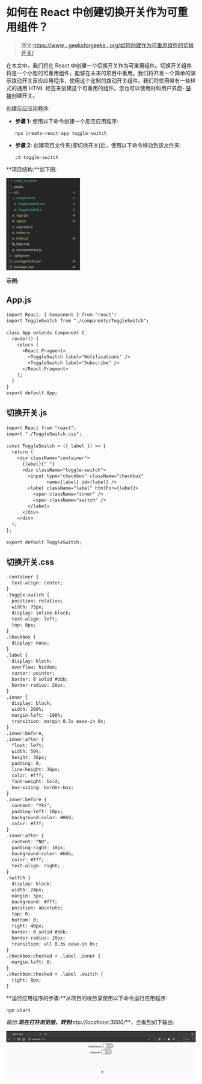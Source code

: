 # 如何在 React 中创建切换开关作为可重用组件？

> 原文:[https://www . geeksforgeeks . org/如何创建作为可重用组件的切换开关/](https://www.geeksforgeeks.org/how-to-create-a-toggle-switch-in-react-as-a-reusable-component/)

在本文中，我们将在 React 中创建一个切换开关作为可重用组件。切换开关组件将是一个小型的可重用组件，能够在未来的项目中重用。我们将开发一个简单的演示拨动开关反应应用程序，使用这个定制的拨动开关组件。我们将使用带有一些样式的通用 HTML 标签来创建这个可重用的组件。您也可以使用材料用户界面- [链接](https://www.geeksforgeeks.org/how-to-create-switch-in-reactjs/)创建开关。

创建反应应用程序:

*   **步骤 1:** 使用以下命令创建一个反应应用程序:

    ```
    npx create-react-app toggle-switch
    ```

*   **步骤 2:** 创建项目文件夹(即切换开关)后，使用以下命令移动到该文件夹:

    ```
    cd toggle-switch
    ```

**项目结构:**如下图:

![](img/76cfdf1c6056b0ae219d62bacb8dcf21.png)

**示例:**

## App.js

```
import React, { Component } from "react";
import ToggleSwitch from "./components/ToggleSwitch";

class App extends Component {
  render() {
    return (
      <React.Fragment>
        <ToggleSwitch label="Notifications" />
        <ToggleSwitch label="Subscribe" />
      </React.Fragment>
    );
  }
}
export default App;
```

## 切换开关.js

```
import React from "react";
import "./ToggleSwitch.css";

const ToggleSwitch = ({ label }) => {
  return (
    <div className="container">
      {label}{" "}
      <div className="toggle-switch">
        <input type="checkbox" className="checkbox" 
               name={label} id={label} />
        <label className="label" htmlFor={label}>
          <span className="inner" />
          <span className="switch" />
        </label>
      </div>
    </div>
  );
};

export default ToggleSwitch;
```

## 切换开关.css

```
.container {
  text-align: center;
}
.toggle-switch {
  position: relative;
  width: 75px;
  display: inline-block;
  text-align: left;
  top: 8px;
}
.checkbox {
  display: none;
}
.label {
  display: block;
  overflow: hidden;
  cursor: pointer;
  border: 0 solid #bbb;
  border-radius: 20px;
}
.inner {
  display: block;
  width: 200%;
  margin-left: -100%;
  transition: margin 0.3s ease-in 0s;
}
.inner:before,
.inner:after {
  float: left;
  width: 50%;
  height: 36px;
  padding: 0;
  line-height: 36px;
  color: #fff;
  font-weight: bold;
  box-sizing: border-box;
}
.inner:before {
  content: "YES";
  padding-left: 10px;
  background-color: #060;
  color: #fff;
}
.inner:after {
  content: "NO";
  padding-right: 10px;
  background-color: #bbb;
  color: #fff;
  text-align: right;
}
.switch {
  display: block;
  width: 24px;
  margin: 5px;
  background: #fff;
  position: absolute;
  top: 0;
  bottom: 0;
  right: 40px;
  border: 0 solid #bbb;
  border-radius: 20px;
  transition: all 0.3s ease-in 0s;
}
.checkbox:checked + .label .inner {
  margin-left: 0;
}
.checkbox:checked + .label .switch {
  right: 0px;
}
```

**运行应用程序的步骤:**从项目的根目录使用以下命令运行应用程序:

```
npm start
```

**输出:**现在打开浏览器，转到***http://localhost:3000/***，会看到如下输出:

![](img/95397a2450e40b9c7a79b925938005d2.png)
